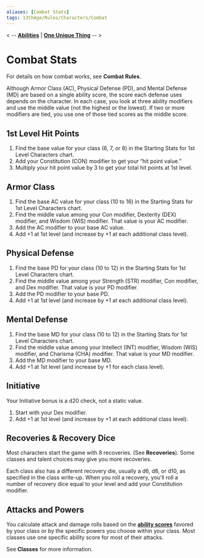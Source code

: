 ```yaml
---
aliases: [Combat Stats]
tags: 13thAge/Rules/Characters/Combat
---
```


< -- [**Abilities**](02%20Character%20Rules/3%20Abilities.md) | [**One Unique Thing**](02%20Character%20Rules/5%20One%20Unique%20Thing.md) -- >

# Combat Stats
For details on how combat works, see **Combat Rules**.

Although Armor Class (AC), Physical Defense (PD), and Mental Defense (MD) are based on a single ability score, the score each defense uses depends on the character. In each case, you look at three ability modifiers and use the middle value (not the highest or the lowest). If two or more modifiers are tied, you use one of those tied scores as the middle score.

## 1st Level Hit Points
1. Find the base value for your class (6, 7, or 8) in the Starting Stats for 1st Level Characters chart.
2. Add your Constitution (CON) modifier to get your “hit point value.”
3. Multiply your hit point value by 3 to get your total hit points at 1st level.

## Armor Class
1.  Find the base AC value for your class (10 to 16) in the Starting Stats for 1st Level Characters chart.
2.  Find the middle value among your Con modifier, Dexterity (DEX) modifier, and Wisdom (WIS) modifier. That value is your AC modifier.
3.  Add the AC modifier to your base AC value.
4.  Add +1 at 1st level (and increase by +1 at each additional class level).

## Physical Defense
1. Find the base PD for your class (10 to 12) in the Starting Stats for 1st Level Characters chart.
2. Find the middle value among your Strength (STR) modifier, Con modifier, and Dex modifier. That value is your PD modifier.
3. Add the PD modifier to your base PD.
4. Add +1 at 1st level (and increase by +1 at each additional class level).

## Mental Defense
1. Find the base MD for your class (10 to 12) in the Starting Stats for 1st Level Characters chart.
2. Find the middle value among your Intellect (INT) modifier, Wisdom (WIS) modifier, and Charisma (CHA) modifier. That value is your MD modifier.
3. Add the MD modifier to your base MD.
4. Add +1 at 1st level (and increase by +1 for each class level).

## Initiative
Your Initiative bonus is a d20 check, not a static value.
1. Start with your Dex modifier.
2. Add +1 at 1st level (and increase by +1 at each additional class level).

## Recoveries & Recovery Dice
Most characters start the game with 8 recoveries. (See **Recoveries**). Some classes and talent choices may give you more recoveries.

Each class also has a different recovery die, usually a d6, d8, or d10, as specified in the class write-up. When you roll a recovery, you’ll roll a number of recovery dice equal to your level and add your Constitution modifier.

## Attacks and Powers
You calculate attack and damage rolls based on the [**ability scores**](3%20Abilities.md) favored by your class or by the specific powers you choose within your class. Most classes use one specific ability score for most of their attacks. 

See **Classes** for more information.